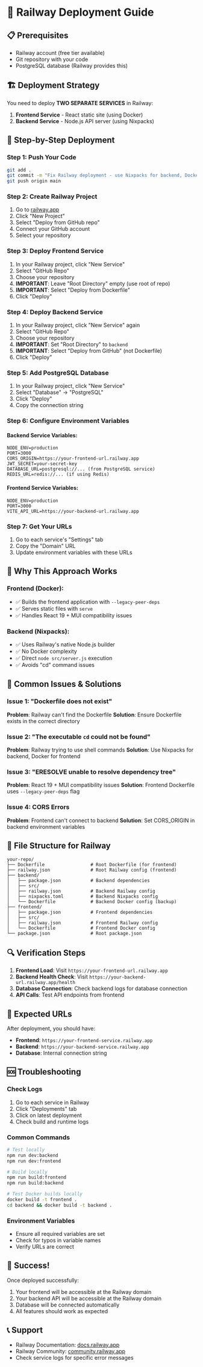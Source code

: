 # 🚀 Railway Deployment Guide

## 📋 Prerequisites

- Railway account (free tier available)
- Git repository with your code
- PostgreSQL database (Railway provides this)

## 🏗️ Deployment Strategy

You need to deploy **TWO SEPARATE SERVICES** in Railway:
1. **Frontend Service** - React static site (using Docker)
2. **Backend Service** - Node.js API server (using Nixpacks)

## 🚀 Step-by-Step Deployment

### Step 1: Push Your Code
```bash
git add .
git commit -m "Fix Railway deployment - use Nixpacks for backend, Docker for frontend"
git push origin main
```

### Step 2: Create Railway Project
1. Go to [railway.app](https://railway.app)
2. Click "New Project"
3. Select "Deploy from GitHub repo"
4. Connect your GitHub account
5. Select your repository

### Step 3: Deploy Frontend Service
1. In your Railway project, click "New Service"
2. Select "GitHub Repo"
3. Choose your repository
4. **IMPORTANT**: Leave "Root Directory" empty (use root of repo)
5. **IMPORTANT**: Select "Deploy from Dockerfile"
6. Click "Deploy"

### Step 4: Deploy Backend Service
1. In your Railway project, click "New Service" again
2. Select "GitHub Repo"
3. Choose your repository
4. **IMPORTANT**: Set "Root Directory" to `backend`
5. **IMPORTANT**: Select "Deploy from GitHub" (not Dockerfile)
6. Click "Deploy"

### Step 5: Add PostgreSQL Database
1. In your Railway project, click "New Service"
2. Select "Database" → "PostgreSQL"
3. Click "Deploy"
4. Copy the connection string

### Step 6: Configure Environment Variables

#### Backend Service Variables:
```
NODE_ENV=production
PORT=3000
CORS_ORIGIN=https://your-frontend-url.railway.app
JWT_SECRET=your-secret-key
DATABASE_URL=postgresql://... (from PostgreSQL service)
REDIS_URL=redis://... (if using Redis)
```

#### Frontend Service Variables:
```
NODE_ENV=production
PORT=3000
VITE_API_URL=https://your-backend-url.railway.app
```

### Step 7: Get Your URLs
1. Go to each service's "Settings" tab
2. Copy the "Domain" URL
3. Update environment variables with these URLs

## 🔧 Why This Approach Works

### Frontend (Docker):
- ✅ Builds the frontend application with `--legacy-peer-deps`
- ✅ Serves static files with `serve`
- ✅ Handles React 19 + MUI compatibility issues

### Backend (Nixpacks):
- ✅ Uses Railway's native Node.js builder
- ✅ No Docker complexity
- ✅ Direct `node src/server.js` execution
- ✅ Avoids "cd" command issues

## 🚨 Common Issues & Solutions

### Issue 1: "Dockerfile does not exist"
**Problem**: Railway can't find the Dockerfile
**Solution**: Ensure Dockerfile exists in the correct directory

### Issue 2: "The executable `cd` could not be found"
**Problem**: Railway trying to use shell commands
**Solution**: Use Nixpacks for backend, Docker for frontend

### Issue 3: "ERESOLVE unable to resolve dependency tree"
**Problem**: React 19 + MUI compatibility issues
**Solution**: Frontend Dockerfile uses `--legacy-peer-deps` flag

### Issue 4: CORS Errors
**Problem**: Frontend can't connect to backend
**Solution**: Set CORS_ORIGIN in backend environment variables

## 📁 File Structure for Railway

```
your-repo/
├── Dockerfile                 # Root Dockerfile (for frontend)
├── railway.json               # Root Railway config (frontend)
├── backend/
│   ├── package.json           # Backend dependencies
│   ├── src/
│   ├── railway.json           # Backend Railway config
│   ├── nixpacks.toml          # Backend Nixpacks config
│   └── Dockerfile             # Backend Docker config (backup)
├── frontend/
│   ├── package.json           # Frontend dependencies
│   ├── src/
│   ├── railway.json           # Frontend Railway config
│   └── Dockerfile             # Frontend Docker config
└── package.json               # Root package.json
```

## 🔍 Verification Steps

1. **Frontend Load**: Visit `https://your-frontend-url.railway.app`
2. **Backend Health Check**: Visit `https://your-backend-url.railway.app/health`
3. **Database Connection**: Check backend logs for database connection
4. **API Calls**: Test API endpoints from frontend

## 🎯 Expected URLs

After deployment, you should have:
- **Frontend**: `https://your-frontend-service.railway.app`
- **Backend**: `https://your-backend-service.railway.app`
- **Database**: Internal connection string

## 🆘 Troubleshooting

### Check Logs
1. Go to each service in Railway
2. Click "Deployments" tab
3. Click on latest deployment
4. Check build and runtime logs

### Common Commands
```bash
# Test locally
npm run dev:backend
npm run dev:frontend

# Build locally
npm run build:frontend
npm run build:backend

# Test Docker builds locally
docker build -t frontend .
cd backend && docker build -t backend .
```

### Environment Variables
- Ensure all required variables are set
- Check for typos in variable names
- Verify URLs are correct

## 🎉 Success!

Once deployed successfully:
1. Your frontend will be accessible at the Railway domain
2. Your backend API will be accessible at the Railway domain
3. Database will be connected automatically
4. All features should work as expected

## 📞 Support

- Railway Documentation: [docs.railway.app](https://docs.railway.app)
- Railway Community: [community.railway.app](https://community.railway.app)
- Check service logs for specific error messages
